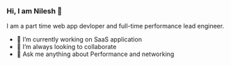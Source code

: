 ### Hi, I am Nilesh 👋

I am a part time web app devloper and full-time performance lead engineer.

- 🔭 I’m currently working on SaaS application
- 👯 I’m always looking to collaborate
- 💬 Ask me anything about Performance and networking
